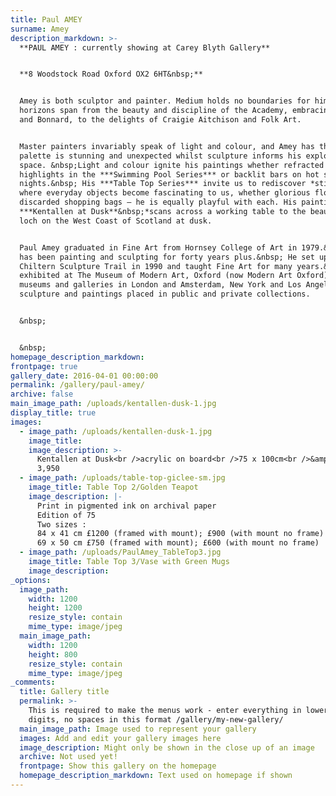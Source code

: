```yaml
---
title: Paul AMEY
surname: Amey
description_markdown: >-
  **PAUL AMEY : currently showing at Carey Blyth Gallery**


  **8 Woodstock Road Oxford OX2 6HT&nbsp;**


  Amey is both sculptor and painter. Medium holds no boundaries for him and his
  horizons span from the beauty and discipline of the Academy, embracing Matisse
  and Bonnard, to the delights of Craigie Aitchison and Folk Art.


  Master painters invariably speak of light and colour, and Amey has that. His
  palette is stunning and unexpected whilst sculpture informs his exploration of
  space. &nbsp;Light and colour ignite his paintings whether refracted
  highlights in the ***Swimming Pool Series*** or backlit bars on hot summer
  nights.&nbsp; His ***Table Top Series*** invite us to rediscover *still life*
  where everyday objects become fascinating to us, whether glorious flowers or
  discarded shopping bags – he is equally playful with each. His painting of
  ***Kentallen at Dusk**&nbsp;*scans across a working table to the beautiful sea
  loch on the West Coast of Scotland at dusk.


  Paul Amey graduated in Fine Art from Hornsey College of Art in 1979.&nbsp; He
  has been painting and sculpting for forty years plus.&nbsp; He set up the
  Chiltern Sculpture Trail in 1990 and taught Fine Art for many years.&nbsp; He
  exhibited at The Museum of Modern Art, Oxford (now Modern Art Oxford) and
  museums and galleries in London and Amsterdam, New York and Los Angeles with
  sculpture and paintings placed in public and private collections.


  &nbsp;


  &nbsp;
homepage_description_markdown:
frontpage: true
gallery_date: 2016-04-01 00:00:00
permalink: /gallery/paul-amey/
archive: false
main_image_path: /uploads/kentallen-dusk-1.jpg
display_title: true
images:
  - image_path: /uploads/kentallen-dusk-1.jpg
    image_title:
    image_description: >-
      Kentallen at Dusk<br />acrylic on board<br />75 x 100cm<br />&amp;pound
      3,950
  - image_path: /uploads/table-top-giclee-sm.jpg
    image_title: Table Top 2/Golden Teapot
    image_description: |-
      Print in pigmented ink on archival paper
      Edition of 75
      Two sizes :
      84 x 41 cm £1200 (framed with mount); £900 (with mount no frame)
      69 x 50 cm £750 (framed with mount); £600 (with mount no frame)
  - image_path: /uploads/PaulAmey_TableTop3.jpg
    image_title: Table Top 3/Vase with Green Mugs
    image_description:
_options:
  image_path:
    width: 1200
    height: 1200
    resize_style: contain
    mime_type: image/jpeg
  main_image_path:
    width: 1200
    height: 800
    resize_style: contain
    mime_type: image/jpeg
_comments:
  title: Gallery title
  permalink: >-
    This is required to make the menus work - enter everything in lower case, no
    digits, no spaces in this format /gallery/my-new-gallery/
  main_image_path: Image used to represent your gallery
  images: Add and edit your gallery images here
  image_description: Might only be shown in the close up of an image
  archive: Not used yet!
  frontpage: Show this gallery on the homepage
  homepage_description_markdown: Text used on homepage if shown
---
```


